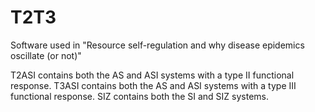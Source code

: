 # T2T3
Software used in "Resource self-regulation and why disease epidemics oscillate (or not)"

T2ASI contains both the AS and ASI systems with a type II functional response. 
T3ASI contains both the AS and ASI systems with a type III functional response. 
SIZ contains both the SI and SIZ systems. 
